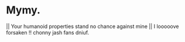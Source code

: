 # Mymy.
|| Your humanoid properties stand no chance against mine || I looooove forsaken !! chonny jash fans dniuf.
